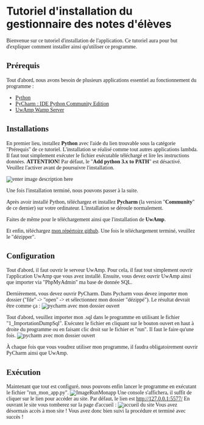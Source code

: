 # Tutoriel d'installation du gestionnaire des notes d'élèves

<font face="Verdana"> Bienvenue sur ce tutoriel d'installation de l'application.
<font face="Verdana"> Ce tutoriel aura pour but d'expliquer comment installer ainsi qu'utiliser ce programme.

## Prérequis

<font face="Verdana"> Tout d'abord, nous avons besoin de plusieurs applications essentiel au fonctionnement du programme :

* [Python](https://www.python.org/downloads/)
* [PyCharm : IDE Python Community Edition](https://www.jetbrains.com/fr-fr/pycharm/download/#section=windows)
* [UwAmp Wamp Server](https://www.uwamp.com/fr/)

## Installations

<font face="Verdana"> En premier lieu, installez **Python** avec l'aide du lien trouvable sous la catégorie "Prérequis" de ce tutoriel.
L'installation se réalisé comme tout autres applications lambda. Il faut tout simplement exécuter le fichier exécutable téléchargé et lire les instructions données. **ATTENTION!** Par défaut, le "**Add python 3.x to PATH**" est désactivé. Veuillez l'activer avant de poursuivre l'installation.

![enter image description here](https://miro.medium.com/max/1344/0*7nOyowsPsGI19pZT.png)

<font face="Verdana"> Une fois l'installation terminé, nous pouvons passer à la suite.

<font face="Verdana"> Après avoir installé Python, téléchargez et installez **Pycharm** (la version "**Community**" de ce dernier) sur votre ordinateur. L'installation se déroule normalement.

Faites de même pour le téléchargement ainsi que l'installation de **UwAmp**.

Et enfin, téléchargez [mon répértoire github](https://github.com/Mashiro3131/MENGISEN_NICO_INFO1C_DON-DU-SANG_164_V3TABLES). Une fois le téléchargement terminé, veuillez le "dézipper".

## Configuration

Tout d'abord, il faut ouvrir le serveur UwAmp. Pour cela, il faut tout simplement ouvrir l'application UwAmp que vous avez installé.
Ensuite, vous devez ouvrir UwAmp ainsi que importer via "PhpMyAdmin" ma base de donnée SQL.

Dernièrement, vous devez ouvrir PyCharm. Dans Pycharm vous devez importer mon dossier ("file" -> "open" -> et sélectionnez mon dossier "dézippé").
Le résultat devrait être comme ça :
![pycharm avec mon dossier ouvert](https://cdn.discordapp.com/attachments/359216004381016074/985106785918652466/unknown.png)

Tout d'abord, veuillez importer mon .sql dans le programme en utilisant le fichier "1_ImportationDumpSql". Exécutez le fichier en cliquant sur le bouton ouvert en haut à droite du programme ou en faisant clic droit sur le fichier et "run". Il faut le faire qu'une fois.
![pycharm avec mon dossier ouvert](https://cdn.discordapp.com/attachments/359216004381016074/985108767895093258/unknown.png)

À chaque fois que vous voudrez utiliser mon programme, il faudra obligatoirement ouvrir PyCharm ainsi que UwAmp.

## Exécution

Maintenant que tout est configuré, nous pouvons enfin lancer le programme en exécutant le fichier "run_mon_app.py".
![ImageRunMonapp](https://cdn.discordapp.com/attachments/359216004381016074/985110767147831317/unknown.png)
Une console s'affichera, il suffit de cliquer sur le lien pour accéder au site. Par défaut, le lien est http://127.0.0.1:5577/
En ouvrant le site vous tomberez sur la page d'accueil :
![accueil du site](https://cdn.discordapp.com/attachments/359216004381016074/985111739425230858/unknown.png)
Vous avez désormais accès à mon site ! Vous avez donc bien suivi la procédure et terminé avec succès !


